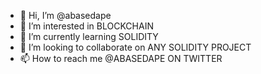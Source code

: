 - 👋 Hi, I’m @abasedape
- 👀 I’m interested in BLOCKCHAIN
- 🌱 I’m currently learning SOLIDITY
- 💞️ I’m looking to collaborate on ANY SOLIDITY PROJECT
- 📫 How to reach me @ABASEDAPE ON TWITTER

<!---
abasedape/abasedape is a ✨ special ✨ repository because its `README.md` (this file) appears on your GitHub profile.
You can click the Preview link to take a look at your changes.
--->
